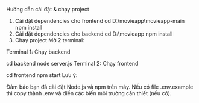 Hướng dẫn cài đặt & chạy project
1. Cài đặt dependencies cho frontend
cd D:\movieapp\movieapp-main
npm install
2. Cài đặt dependencies cho backend
cd D:\movieapp
npm install
3. Chạy project
Mở 2 terminal:

Terminal 1: Chạy backend

cd backend
node server.js
Terminal 2: Chạy frontend

cd frontend
npm start
Lưu ý:

Đảm bảo bạn đã cài đặt Node.js và npm trên máy.
Nếu có file .env.example thì copy thành .env và điền các biến môi trường cần thiết (nếu có).